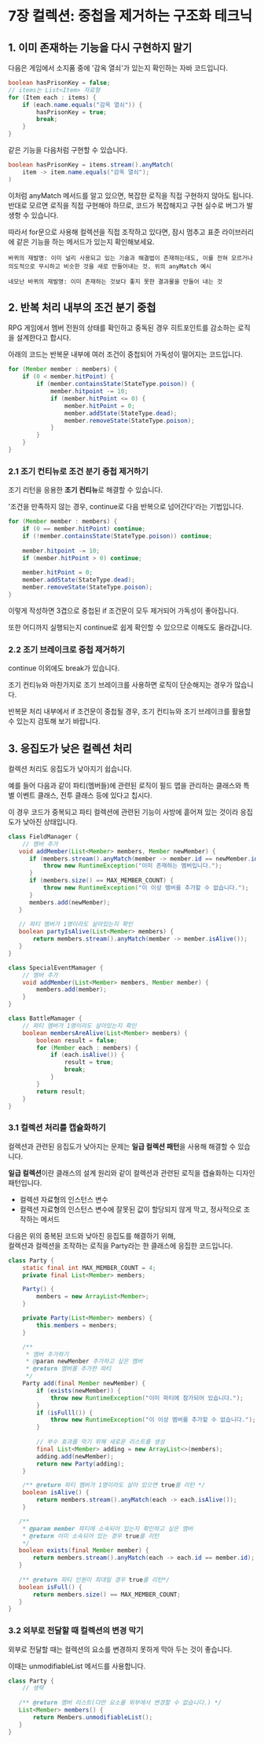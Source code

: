 # 7장 컬렉션: 중첩을 제거하는 구조화 테크닉

## 1. 이미 존재하는 기능을 다시 구현하지 말기

다음은 게임에서 소지품 중에 '감옥 열쇠'가 있는지 확인하는 자바 코드입니다.
```java
boolean hasPrisonKey = false;
// items는 List<Item> 자료형
for (Item each : items) {
    if (each.name.equals("감옥 열쇠")) {
        hasPrisonKey = true;
        break;
    }
}
```
같은 기능을 다음처럼 구현할 수 있습니다.
```java
boolean hasPrisonKey = items.stream().anyMatch(
    item -> item.name.equals("감옥 열쇠");
)
```
이처럼 anyMatch 메서드를 알고 있으면, 복잡한 로직을 직접 구현하지 않아도 됩니다.<br>
반대로 모르면 로직을 직접 구현해야 하므로, 코드가 복잡해지고 구현 실수로 버그가 발생항 수 있습니다.

따라서 for문으로 사용해 컬렉션을 직접 조작하고 있다면, 잠시 멈추고 표준 라이브러리에 같은 기능을 하는 메서드가 있는지 확인해보세요.

`바퀴의 재발명: 이미 널리 사용되고 있는 기술과 해결법이 존재하는데도, 이를 전혀 모르거나 의도적으로 무시하고 비슷한 것을 새로 만들어내는 것. 위의 anyMatch 예시`

`네모난 바퀴의 재발명: 이미 존재하는 것보다 좋지 못한 결과물을 만들어 내는 것`

## 2. 반복 처리 내부의 조건 분기 중첩
RPG 게임에서 멤버 전원의 상태를 확인하고 중독된 경우 히트포인트를 감소하는 로직을 설계한다고 합시다.

아래의 코드는 반복문 내부에 여러 조건이 중첩되어 가독성이 떨어지는 코드입니다.
```java
for (Member member : members) {
    if (0 < member.hitPoint) {
        if (member.containsState(StateType.poison)) {
            member.hitpoint -= 10;
            if (member.hitPoint <= 0) {
                member.hitPoint = 0;
                member.addState(StateType.dead);
                member.removeState(StateType.poison);
            }
        }
    }
}
```

### 2.1 조기 컨티뉴로 조건 분기 중첩 제거하기
조기 리턴을 응용한 **조기 컨티뉴**로 해결할 수 있습니다.

'조건을 만족하지 않는 경우, continue로 다음 반복으로 넘어간다'라는 기법입니다.
```java
for (Member member : members) {
    if (0 == member.hitPoint) continue;
    if (!member.containsState(StateType.poison)) continue;
    
    member.hitpoint -= 10;
    if (member.hitPoint > 0) continue;
    
    member.hitPoint = 0;
    member.addState(StateType.dead);
    member.removeState(StateType.poison);
}
```
이렇게 작성하면 3겹으로 중첩된 if 조건문이 모두 제거되어 가독성이 좋아집니다.

또한 어디까지 실행되는지 continue로 쉽게 확인할 수 있으므로 이해도도 올라갑니다.

### 2.2 조기 브레이크로 중첩 제거하기
continue 이외에도 break가 있습니다.

조기 컨티뉴와 마찬가지로 조기 브레이크를 사용하면 로직이 단순해지는 경우가 많습니다.

반복문 처리 내부에서 if 조건문이 중첩될 경우, 조기 컨티뉴와 조기 브레이크를 활용할 수 있는지 검토해 보기 바랍니다.

## 3. 응집도가 낮은 컬렉션 처리
컬렉션 처리도 응집도가 낮아지기 쉽습니다.

예를 들어 다음과 같이 파티(멤버들)에 관련된 로직이 필드 맵을 관리하는 클래스와 특별 이벤트 클래스, 전투 클래스 등에 있다고 칩시다.

이 경우 코드가 중복되고 파티 컬렉션에 관련된 기능이 사방에 흩어져 있는 것이라 응집도가 낮아진 상태입니다.

```java
class FieldManager {
    // 멤버 추가
   void addMember(List<Member> members, Member newMember) {
      if (members.stream().anyMatch(member -> member.id == newMember.id)) {
          throw new RuntimeException("이미 존재하는 멤버입니다.");
      }
      if (members.size() == MAX_MEMBER_COUNT) {
          throw new RuntimeException("이 이상 멤버를 추가할 수 없습니다.");
      }
      members.add(newMember);
   }
   
   // 파티 멤버가 1명이라도 살아있는지 확인
   boolean partyIsAlive(List<Member> members) {
       return members.stream().anyMatch(member -> member.isAlive());
   } 
}

class SpecialEventMamager {
    // 멤버 추가
    void addMember(List<Member> members, Member member) {
        members.add(member);
    }
}

class BattleMamager {
    // 파티 멤버가 1명이라도 살아있는지 확인
    boolean membersAreAlive(List<Member> members) {
        boolean result = false;
        for (Member each : members) {
            if (each.isAlive()) {
                result = true;
                break;
            }
        }
        return result;
    }
}
```
### 3.1 컬렉션 처리를 캡슐화하기
컬렉션과 관련된 응집도가 낮아지는 문제는 **일급 컬렉션 패턴**을 사용해 해결할 수 있습니다.

**일급 컬렉션**이란 클래스의 설계 원리와 같이 컬렉션과 관련된 로직을 캡슐화하는 디자인 패턴입니다.

- 컬렉션 자료형의 인스턴스 변수
- 컬렉션 자료형의 인스턴스 변수에 잘못된 값이 할당되지 않게 막고, 정사적으로 조작하는 메서드

다음은 위의 중복된 코드와 낮아진 응집도를 해결하기 위해,<br>
컬렉션과 컬렉션을 조작하는 로직을 Party라는 한 클래스에 응집한 코드입니다.
```java
class Party {
    static final int MAX_MEMBER_COUNT = 4;
    private final List<Member> members;

    Party() {
        members = new ArrayList<Member>;
    }

    private Party(List<Member> members) {
        this.members = menbers;
    }

    /**
     * 멤버 추가하기
     * @paran newMenber 추가하고 싶은 멤버
     * @return 멤버를 추가한 파티
     */
    Party add(final Member newMember) {
        if (exists(newMember)) {
            throw new RuntimeException("이미 파티에 참가되어 있습니다.");
        }
        if (isFulll()) {
            throw new RuntimeException("이 이상 멤버를 추가할 수 없습니다.");
        }
        
        // 부수 효과를 막기 위해 새로운 리스트를 생성
        final List<Member> adding = new ArrayList<>(members);
        adding.add(newMember);
        return new Party(adding);
    }

    /** @return 파티 멤버가 1명이라도 살아 있으면 true를 리턴 */
    boolean isAlive() {
        return members.stream().anyMatch(each -> each.isAlive());
    }

   /**
    * @param member 파티에 소속되어 있는지 확인하고 싶은 멤버
    * @return 이미 소속되어 있는 경우 true를 리턴
    */
   boolean exists(final Member member) {
       return members.stream().anyMatch(each -> each.id == member.id);
   }
   
   /** @return 파티 인원이 최대일 경우 true를 리턴*/
   boolean isFull() {
       return members.size() == MAX_MEMBER_COUNT;
   }
}
```

### 3.2 외부로 전달할 때 컬렉션의 변경 막기
외부로 전달할 때는 컬렉션의 요소를 변경하지 못하게 막아 두는 것이 좋습니다.

이때는 unmodifiableList 메서드를 사용합니다.
```java
class Party {
    // 생략
   
   /** @return 멤버 리스트(다만 요소를 외부에서 변경할 수 없습니다.) */
   List<Member> members() {
       return Members.unmodifiableList();
   }
}
```





